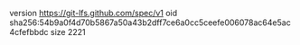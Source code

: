 version https://git-lfs.github.com/spec/v1
oid sha256:54b9a0f4d70b5867a50a43b2dff7ce6a0cc5ceefe006078ac64e5ac4cfefbbdc
size 2221
